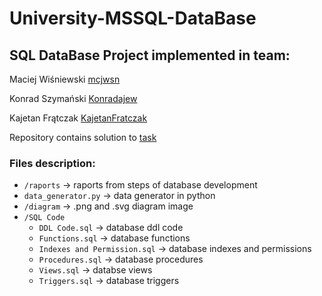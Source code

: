 # University-MSSQL-DataBase

## SQL DataBase Project implemented in team:

Maciej Wiśniewski [mcjwsn](https://github.com/mcjwsn)

Konrad Szymański [Konradajew](https://github.com/Konradajew)

Kajetan Frątczak  [KajetanFratczak](https://github.com/KajetanFratczak)

Repository contains solution to [task](https://github.com/mcjwsn/University-SQL-DataBase/blob/main/task%20description.pdf)

### Files description:
 - `/raports` -> raports from steps of database development
 - `data_generator.py` -> data generator in python
 - `/diagram` -> .png and .svg diagram image
 - `/SQL Code`
   - `DDL Code.sql` -> database ddl code
   - `Functions.sql` -> database functions
   - `Indexes and Permission.sql` -> database indexes and permissions
   - `Procedures.sql` -> database procedures
   - `Views.sql` -> databse views
   - `Triggers.sql` -> database triggers

